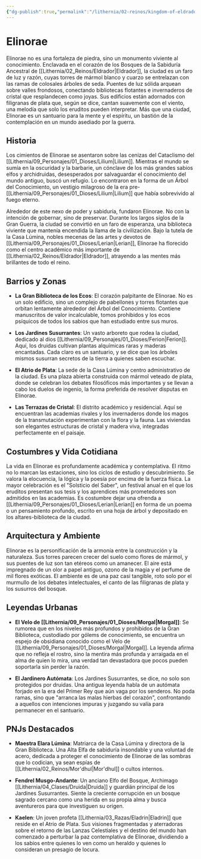 ```yaml
---
{"dg-publish":true,"permalink":"/lithernia/02-reinos/kingdom-of-eldrador/elinorae/","title":"Elinorae","tags":["lithernia","ciudad","Eldrador"]}
---
```


# Elinorae

Elinorae no es una fortaleza de piedra, sino un monumento viviente al conocimiento. Enclavada en el corazón de los Bosques de la Sabiduría Ancestral de [[Lithernia/02_Reinos/Eldrador\|Eldrador]], la ciudad es un faro de luz y razón, cuyas torres de mármol blanco y cuarzo se entrelazan con las ramas de colosales árboles de seda. Puentes de luz sólida arquean sobre valles frondosos, conectando bibliotecas flotantes e invernaderos de cristal que resplandecen como joyas. Sus edificios están adornados con filigranas de plata que, según se dice, cantan suavemente con el viento, una melodía que solo los eruditos pueden interpretar. Más que una ciudad, Elinorae es un santuario para la mente y el espíritu, un bastión de la contemplación en un mundo asediado por la guerra.

## Historia

Los cimientos de Elinorae se asentaron sobre las cenizas del Cataclismo del [[Lithernia/09_Personajes/01_Dioses/Lilium\|Lilium]]. Mientras el mundo se sumía en la oscuridad y la barbarie, un cónclave de los más grandes sabios elfos y archidruidas, desesperados por salvaguardar el conocimiento del mundo antiguo, buscó un refugio. Lo encontraron en la forma de un Árbol del Conocimiento, un vestigio milagroso de la era pre-[[Lithernia/09_Personajes/01_Dioses/Lilium\|Lilium]] que había sobrevivido al fuego eterno.

Alrededor de este nexo de poder y sabiduría, fundaron Elinorae. No con la intención de gobernar, sino de preservar. Durante los largos siglos de la Gran Guerra, la ciudad se convirtió en un faro de esperanza, una biblioteca viviente que mantenía encendida la llama de la civilización. Bajo la tutela de la Casa Lúmina, nobles mecenas de las artes y devotos de [[Lithernia/09_Personajes/01_Dioses/Lerian\|Lerian]], Elinorae ha florecido como el centro académico más importante de [[Lithernia/02_Reinos/Eldrador\|Eldrador]], atrayendo a las mentes más brillantes de todo el reino.

## Barrios y Zonas

- **La Gran Biblioteca de los Ecos**: El corazón palpitante de Elinorae. No es un solo edificio, sino un complejo de pabellones y torres flotantes que orbitan lentamente alrededor del Árbol del Conocimiento. Contiene manuscritos de valor incalculable, tomos prohibidos y los ecos psíquicos de todos los sabios que han estudiado entre sus muros.

- **Los Jardines Susurrantes**: Un vasto arboreto que rodea la ciudad, dedicado al dios [[Lithernia/09_Personajes/01_Dioses/Ferion\|Ferion]]. Aquí, los druidas cultivan plantas alquímicas raras y maderas encantadas. Cada claro es un santuario, y se dice que los árboles mismos susurran secretos de la tierra a quienes saben escuchar.

- **El Atrio de Plata**: La sede de la Casa Lúmina y centro administrativo de la ciudad. Es una plaza abierta construida con mármol veteado de plata, donde se celebran los debates filosóficos más importantes y se llevan a cabo los duelos de ingenio, la forma preferida de resolver disputas en Elinorae.

- **Las Terrazas de Cristal**: El distrito académico y residencial. Aquí se encuentran las academias rivales y los invernaderos donde los magos de la transmutación experimentan con la flora y la fauna. Las viviendas son elegantes estructuras de cristal y madera viva, integradas perfectamente en el paisaje.

## Costumbres y Vida Cotidiana

La vida en Elinorae es profundamente académica y contemplativa. El ritmo no lo marcan las estaciones, sino los ciclos de estudio y descubrimiento. Se valora la elocuencia, la lógica y la poesía por encima de la fuerza física. La mayor celebración es el "Solsticio del Saber", un festival anual en el que los eruditos presentan sus tesis y los aprendices más prometedores son admitidos en las academias. Es costumbre dejar una ofrenda a [[Lithernia/09_Personajes/01_Dioses/Lerian\|Lerian]] en forma de un poema o un pensamiento profundo, escrito en una hoja de árbol y depositado en los altares-biblioteca de la ciudad.

## Arquitectura y Ambiente

Elinorae es la personificación de la armonía entre la construcción y la naturaleza. Sus torres parecen crecer del suelo como flores de mármol, y sus puentes de luz son tan etéreos como un amanecer. El aire está impregnado de un olor a papel antiguo, ozono de la magia y el perfume de mil flores exóticas. El ambiente es de una paz casi tangible, roto solo por el murmullo de los debates intelectuales, el canto de las filigranas de plata y los susurros del bosque.

## Leyendas Urbanas

- **El Velo de [[Lithernia/09_Personajes/01_Dioses/Morgal\|Morgal]]**: Se rumorea que en los niveles más profundos y prohibidos de la Gran Biblioteca, custodiado por gólems de conocimiento, se encuentra un espejo de obsidiana conocido como el Velo de [[Lithernia/09_Personajes/01_Dioses/Morgal\|Morgal]]. La leyenda afirma que no refleja el rostro, sino la mentira más profunda y arraigada en el alma de quien lo mira, una verdad tan devastadora que pocos pueden soportarla sin perder la razón.

- **El Jardinero Autómata**: Los Jardines Susurrantes, se dice, no solo son protegidos por druidas. Una antigua leyenda habla de un autómata forjado en la era del Primer Rey que aún vaga por los senderos. No poda ramas, sino que "arranca las malas hierbas del corazón", confrontando a aquellos con intenciones impuras y juzgando su valía para permanecer en el santuario.

## PNJs Destacados

- **Maestra Elara Lúmina**: Matriarca de la Casa Lúmina y directora de la Gran Biblioteca. Una Alta Elfa de sabiduría insondable y una voluntad de acero, dedicada a proteger el conocimiento de Elinorae de las sombras que lo codician, ya sean espías de [[Lithernia/02_Reinos/Mor'dhul\|Mor'dhul]] o cultos internos.

- **Fendrel Musgo-Andante**: Un anciano Elfo del Bosque, Archimago [[Lithernia/04_Clases/Druida\|Druida]] y guardián principal de los Jardines Susurrantes. Siente la creciente corrupción en un bosque sagrado cercano como una herida en su propia alma y busca aventureros para que investiguen su origen.

- **Kaelen**: Un joven profeta [[Lithernia/03_Razas/Eladrin\|Eladrin]] que reside en el Atrio de Plata. Sus visiones fragmentadas y aterradoras sobre el retorno de las Lanzas Celestiales y el destino del mundo han comenzado a perturbar la paz contemplativa de Elinorae, dividiendo a los sabios entre quienes lo ven como un heraldo y quienes lo consideran un presagio de locura.